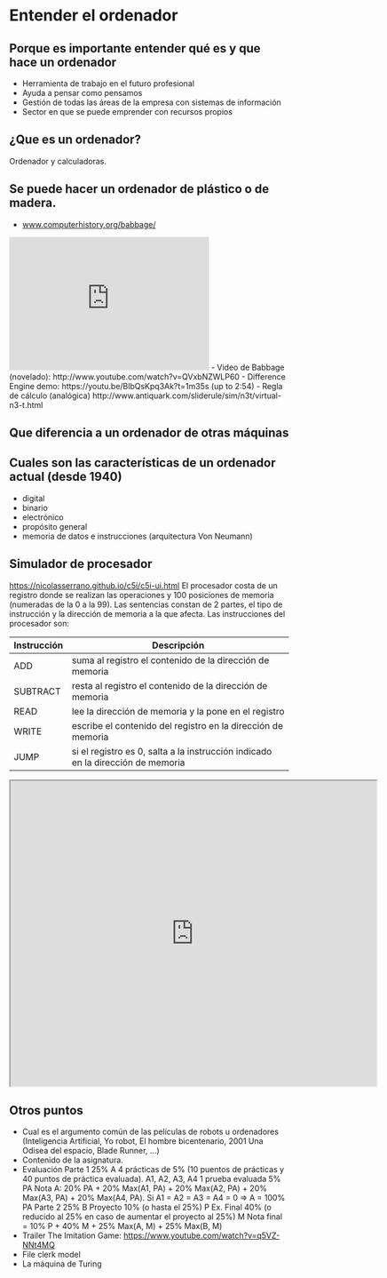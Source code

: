# Entender el ordenador

## Porque es importante entender qué es y que hace un ordenador
- Herramienta de trabajo en el futuro profesional
- Ayuda a pensar como pensamos
- Gestión de todas las áreas de la empresa con sistemas de información
- Sector en que se puede emprender con recursos propios

## ¿Que es un ordenador?
Ordenador y calculadoras.

## Se puede hacer un ordenador de plástico o de madera.
- www.computerhistory.org/babbage/
<iframe width="360" height="240" src="https://www.youtube.com/embed/KBuJqUfO4-w" frameborder="0" allowfullscreen></iframe>
- Video de Babbage (novelado): http://www.youtube.com/watch?v=QVxbNZWLP60
- Difference Engine demo: https://youtu.be/BlbQsKpq3Ak?t=1m35s (up to 2:54)
- Regla de cálculo (analógica) http://www.antiquark.com/sliderule/sim/n3t/virtual-n3-t.html

## Que diferencia a un ordenador de otras máquinas

## Cuales son las características de un ordenador actual (desde 1940)
- digital
- binario
- electrónico
- propósito general
- memoria de datos e instrucciones (arquitectura Von Neumann)

## Simulador de procesador
https://nicolasserrano.github.io/c5i/c5i-ui.html
El procesador costa de un registro donde se realizan las operaciones y 100 posiciones de memoria (numeradas de la 0 a la 99).
Las sentencias constan de 2 partes, el tipo de instrucción y la dirección de memoria a la que afecta.
Las instrucciones del procesador son:

| Instrucción | Descripción |
| ----- | ----- |
| ADD | suma al registro el contenido de la dirección de memoria |
| SUBTRACT | resta al registro el contenido de la dirección de memoria |
| READ | lee la dirección de memoria y la pone en el registro |
| WRITE | escribe el contenido del registro en la dirección de memoria |
| JUMP |si el registro es 0, salta a la instrucción indicado en la dirección de memoria |

<iframe width="660" height="550" src="https://nicolasserrano.github.io/c5i/c5i-ui.html" frameborder="1" allowfullscreen></iframe>

## Otros puntos
- Cual es el argumento común de las películas de robots u ordenadores (Inteligencia Artificial, Yo robot, El hombre bicentenario, 2001 Una Odisea del espacio, Blade Runner, ...)
- Contenido de la asignatura.
- Evaluación
Parte 1 25% A
  4 prácticas de 5% (10 puentos de prácticas y 40 puntos de práctica evaluada). A1, A2, A3, A4
  1 prueba evaluada 5% PA
  Nota A: 20% PA + 20% Max(A1, PA) + 20% Max(A2, PA) + 20% Max(A3, PA) + 20% Max(A4, PA). Si A1 = A2 = A3 = A4 = 0 => A = 100% PA
Parte 2 25% B
Proyecto 10% (o hasta el 25%) P
Ex. Final 40% (o reducido al 25% en caso de aumentar el proyecto al 25%) M
Nota final = 10% P + 40% M + 25% Max(A, M) + 25% Max(B, M) 
- Trailer The Imitation Game: https://www.youtube.com/watch?v=q5VZ-NNt4MQ
- File clerk model
- La máquina de Turing
